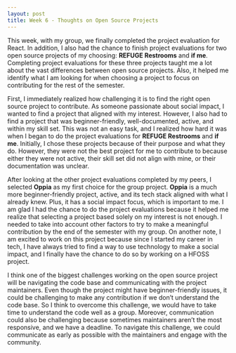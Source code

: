 ```yaml
---
layout: post
title: Week 6 - Thoughts on Open Source Projects
---
```


This week, with my group, we finally completed the project evaluation for React. In addition, I also had the chance to finish project evaluations for two open source projects of my choosing: **REFUGE Restrooms** and **if me**. Completing project evaluations for these three projects taught me a lot about the vast differences between open source projects. Also, it helped me identify what I am looking for when choosing a project to focus on contributing for the rest of the semester.

<!--more-->

First, I immediately realized how challenging it is to find the right open source project to contribute. As someone passionate about social impact, I wanted to find a project that aligned with my interest. However, I also had to find a project that was beginner-friendly, well-documented, active, and within my skill set. This was not an easy task, and I realized how hard it was when I began to do the project evaluations for **REFUGE Restrooms** and **if me**. Initially, I chose these projects because of their purpose and what they do. However, they were not the best project for me to contribute to because either they were not active, their skill set did not align with mine, or their documentation was unclear.

After looking at the other project evaluations completed by my peers, I selected **Oppia** as my first choice for the group project. **Oppia** is a much more beginner-friendly project, active, and its tech stack aligned with what I already knew. Plus, it has a social impact focus, which is important to me. I am glad I had the chance to do the project evaluations because it helped me realize that selecting a project based solely on my interest is not enough. I needed to take into account other factors to try to make a meaningful contribution by the end of the semester with my group. On another note, I am excited to work on this project because since I started my career in tech, I have always tried to find a way to use technology to make a social impact, and I finally have the chance to do so by working on a HFOSS project.

I think one of the biggest challenges working on the open source project will be navigating the code base and communicating with the project maintainers. Even though the project might have beginner-friendly issues, it could be challenging to make any contribution if we don’t understand the code base. So I think to overcome this challenge, we would have to take time to understand the code well as a group. Moreover, communication could also be challenging because sometimes maintainers aren’t the most responsive, and we have a deadline. To navigate this challenge, we could communicate as early as possible with the maintainers and engage with the community.







